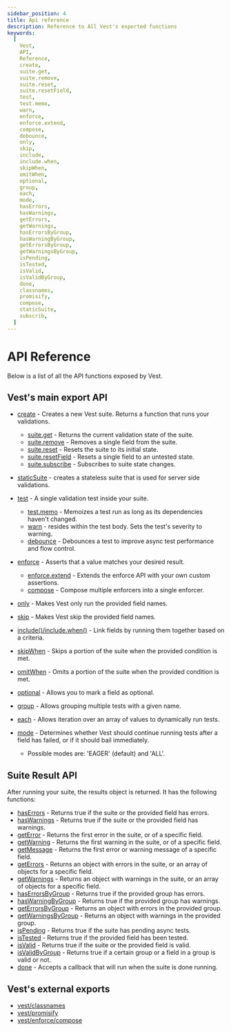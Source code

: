 ```yaml
---
sidebar_position: 4
title: Api reference
description: Reference to All Vest's exported functions
keywords:
  [
    Vest,
    API,
    Reference,
    create,
    suite.get,
    suite.remove,
    suite.reset,
    suite.resetField,
    test,
    test.memo,
    warn,
    enforce,
    enforce.extend,
    compose,
    debounce,
    only,
    skip,
    include,
    include.when,
    skipWhen,
    omitWhen,
    optional,
    group,
    each,
    mode,
    hasErrors,
    hasWarnings,
    getErrors,
    getWarnings,
    hasErrorsByGroup,
    hasWarningByGroup,
    getErrorsByGroup,
    getWarningsByGroup,
    isPending,
    isTested,
    isValid,
    isValidByGroup,
    done,
    classnames,
    promisify,
    compose,
    staticSuite,
    subscrib,
  ]
---
```


# API Reference

Below is a list of all the API functions exposed by Vest.

## Vest's main export API

- [create](./writing_your_suite/vests_suite.md#basic-suite-structure) - Creates a new Vest suite. Returns a function that runs your validations.

  - [suite.get](./writing_your_suite/vests_suite.md#using-suiteget) - Returns the current validation state of the suite.
  - [suite.remove](./writing_your_suite/vests_suite.md#removing-a-single-field-from-the-suite-state) - Removes a single field from the suite.
  - [suite.reset](./writing_your_suite/vests_suite.md#cleaning-up-our-validation-state) - Resets the suite to its initial state.
  - [suite.resetField](./writing_your_suite/vests_suite.md#cleaning-up-our-validation-state) - Resets a single field to an untested state.
  - [suite.subscribe](./writing_your_suite/vests_suite.md#subscribing-to-suite-state-changes) - Subscribes to suite state changes.

- [staticSuite](./server_side_validations.md) - creates a stateless suite that is used for server side validations.

- [test](./writing_tests/the_test_function.md) - A single validation test inside your suite.

  - [test.memo](./writing_tests/advanced_test_features/test.memo.md) - Memoizes a test run as long as its dependencies haven't changed.
  - [warn](./writing_tests/warn_only_tests.md) - resides within the test body. Sets the test's severity to warning.
  - [debounce](./writing_tests/advanced_test_features/debounce.md) - Debounces a test to improve async test performance and flow control.

- [enforce](./enforce/enforce.md) - Asserts that a value matches your desired result.

  - [enforce.extend](./enforce/creating_custom_rules.md) - Extends the enforce API with your own custom assertions.
  - [compose](./enforce/composing_enforce_rules.md) - Compose multiple enforcers into a single enforcer.

- [only](./writing_your_suite/including_and_excluding/skip_and_only.md#only-running-specific-tests-including) - Makes Vest only run the provided field names.
- [skip](./writing_your_suite/including_and_excluding/skip_and_only.md#skipping-tests) - Makes Vest skip the provided field names.
- [include()/include.when()](./writing_your_suite/including_and_excluding/include) - Link fields by running them together based on a criteria.

- [skipWhen](./writing_your_suite/including_and_excluding/skipWhen.md) - Skips a portion of the suite when the provided condition is met.
- [omitWhen](./writing_your_suite/including_and_excluding/omitWhen.md) - Omits a portion of the suite when the provided condition is met.
- [optional](./writing_your_suite/optional_fields.md) - Allows you to mark a field as optional.
- [group](./writing_tests/advanced_test_features/grouping_tests.md) - Allows grouping multiple tests with a given name.
- [each](./writing_tests/advanced_test_features/dynamic_tests.md) - Allows iteration over an array of values to dynamically run tests.
- [mode](./writing_your_suite/execution_modes.md) - Determines whether Vest should continue running tests after a field has failed, or if it should bail immediately.
  - Possible modes are: 'EAGER' (default) and 'ALL'.

## Suite Result API

After running your suite, the results object is returned. It has the following functions:

- [hasErrors](./writing_your_suite/accessing_the_result.md#haserrors-and-haswarnings) - Returns true if the suite or the provided field has errors.
- [hasWarnings](./writing_your_suite/accessing_the_result.md#haserrors-and-haswarnings) - Returns true if the suite or the provided field has warnings.
- [getError](./writing_your_suite/accessing_the_result.md#geterror-and-getwarning) - Returns the first error in the suite, or of a specific field.
- [getWarning](./writing_your_suite/accessing_the_result.md#geterror-and-getwarning) - Returns the first warning in the suite, or of a specific field.
- [getMessage](./writing_your_suite/accessing_the_result.md#getmessage) - Returns the first error or warning message of a specific field.
- [getErrors](./writing_your_suite/accessing_the_result.md#geterrors-and-getwarnings) - Returns an object with errors in the suite, or an array of objects for a specific field.
- [getWarnings](./writing_your_suite/accessing_the_result.md#geterrors-and-getwarnings) - Returns an object with warnings in the suite, or an array of objects for a specific field.
- [hasErrorsByGroup](./writing_your_suite/accessing_the_result.md#haserrorsbygroup-and-haswarningsbygroup) - Returns true if the provided group has errors.
- [hasWarningByGroup](./writing_your_suite/accessing_the_result.md#haserrorsbygroup-and-haswarningsbygroup) - Returns true if the provided group has warnings.
- [getErrorsByGroup](./writing_your_suite/accessing_the_result.md#geterrorsbygroup-and-getwarningsbygroup) - Returns an object with errors in the provided group.
- [getWarningsByGroup](./writing_your_suite/accessing_the_result.md#geterrorsbygroup-and-getwarningsbygroup) - Returns an object with warnings in the provided group.
- [isPending](./writing_your_suite/accessing_the_result.md#ispending) - Returns true if the suite has pending async tests.
- [isTested](./writing_your_suite/accessing_the_result.md#istested) - Returns true if the provided field has been tested.
- [isValid](./writing_your_suite/accessing_the_result.md#isvalid) - Returns true if the suite or the provided field is valid.
- [isValidByGroup](./writing_your_suite/accessing_the_result.md#isvalidbygroup) - Returns true if a certain group or a field in a group is valid or not.
- [done](./writing_your_suite/accessing_the_result.md#done) - Accepts a callback that will run when the suite is done running.

## Vest's external exports

- [vest/classnames](./utilities/classnames.md)
- [vest/promisify](./utilities/promisify.md)
- [vest/enforce/compose](./enforce/composing_enforce_rules.md)
